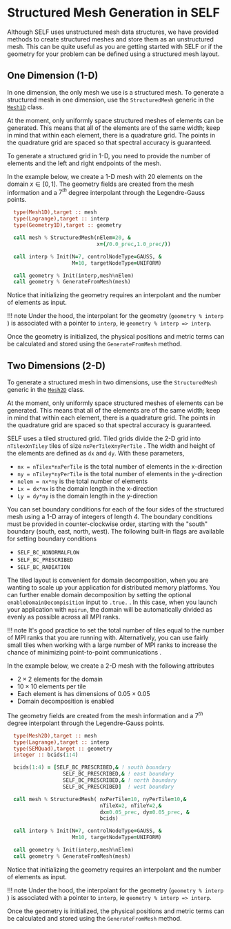 # Structured Mesh Generation in SELF


Although SELF uses unstructured mesh data structures, we have provided methods to create structured meshes and store them as an unstructured mesh. This can be quite useful as you are getting started with SELF or if the geometry for your problem can be defined using a structured mesh layout.


## One Dimension (1-D)
In one dimension, the only mesh we use is a structured mesh. To generate a structured mesh in one dimension, use the `StructuredMesh` generic in the [`Mesh1D`](../ford/type/mesh1d.html) class. 

At the moment, only uniformly space structured meshes of elements can be generated. This means that all of the elements are of the same width; keep in mind that within each element, there is a quadrature grid. The points in the quadrature grid are spaced so that spectral accuracy is guaranteed.

To generate a structured grid in 1-D, you need to provide the number of elements and the left and right endpoints of the mesh. 

In the example below, we create a 1-D mesh with 20 elements on the domain $x ∈ [0,1]$. The geometry fields are created from the mesh information and a $7^{th}$ degree interpolant through the Legendre-Gauss points. 


```fortran
  type(Mesh1D),target :: mesh
  type(Lagrange),target :: interp
  type(Geometry1D),target :: geometry

  call mesh % StructuredMesh(nElem=20, &
                             x=(/0.0_prec,1.0_prec/))

  call interp % Init(N=7, controlNodeType=GAUSS, &
                     M=10, targetNodeType=UNIFORM)

  call geometry % Init(interp,mesh%nElem)
  call geometry % GenerateFromMesh(mesh)

```

Notice that initializing the geometry requires an interpolant and the number of elements as input. 

!!! note
    Under the hood, the interpolant for the geometry (`geometry % interp` ) is associated with a pointer to `interp`, ie `geometry % interp => interp`.

Once the geometry is initialized, the physical positions and metric terms can be calculated and stored using the `GenerateFromMesh` method.

## Two Dimensions (2-D)
To generate a structured mesh in two dimensions, use the `StructuredMesh` generic in the [`Mesh2D`](../ford/type/mesh2d.html) class. 

At the moment, only uniformly space structured meshes of elements can be generated. This means that all of the elements are of the same width; keep in mind that within each element, there is a quadrature grid. The points in the quadrature grid are spaced so that spectral accuracy is guaranteed.

SELF uses a tiled structured grid. Tiled grids divide the 2-D grid into `nTilex`x`nTiley` tiles of size `nxPerTile`x`nyPerTile` . The width and height of the elements are defined as `dx` and `dy`. With these parameters,

* `nx = nTilex*nxPerTile` is the total number of elements in the x-direction
* `ny = nTiley*nyPerTile` is the total number of elements in the y-direction
* `nelem = nx*ny` is the total number of elements
* `Lx = dx*nx` is the domain length in the x-direction
* `Ly = dy*ny` is the domain length in the y-direction

You can set boundary conditions for each of the four sides of the structured mesh using a 1-D array of integers of length 4. The boundary conditions must be provided in counter-clockwise order, starting with the "south" boundary (south, east, north, west). The following built-in flags are available for setting boundary conditions

* `SELF_BC_NONORMALFLOW`
* `SELF_BC_PRESCRIBED`
* `SELF_BC_RADIATION`

The tiled layout is convenient for domain decomposition, when you are wanting to scale up your application for distributed memory platforms. You can further enable domain decomposition by setting the optional `enableDomainDecompisition` input to `.true.` . In this case, when you launch your application with `mpirun`, the domain will be automatically divided as evenly as possible across all MPI ranks.

!!! note
    It's good practice to set the total number of tiles equal to the number of MPI ranks that you are running with. Alternatively, you can use fairly small tiles when working with a large number of MPI ranks to increase the chance of minimizing point-to-point communications .

In the example below, we create a 2-D mesh with the following attributes

* $2 × 2$ elements for the domain
* $10 × 10$ elements per tile
* Each element is has dimensions of $0.05 × 0.05$
* Domain decomposition is enabled

The geometry fields are created from the mesh information and a $7^{th}$ degree interpolant through the Legendre-Gauss points. 


```fortran
  type(Mesh2D),target :: mesh
  type(Lagrange),target :: interp
  type(SEMQuad),target :: geometry
  integer :: bcids(1:4)

  bcids(1:4) = [SELF_BC_PRESCRIBED,& ! south boundary
                  SELF_BC_PRESCRIBED,& ! east boundary
                  SELF_BC_PRESCRIBED,& ! north boundary
                  SELF_BC_PRESCRIBED]  ! west boundary

  call mesh % StructuredMesh( nxPerTile=10, nyPerTile=10,&
                              nTileX=2, nTileY=2,&
                              dx=0.05_prec, dy=0.05_prec, &
                              bcids)

  call interp % Init(N=7, controlNodeType=GAUSS, &
                     M=10, targetNodeType=UNIFORM)

  call geometry % Init(interp,mesh%nElem)
  call geometry % GenerateFromMesh(mesh)

```

Notice that initializing the geometry requires an interpolant and the number of elements as input. 

!!! note
    Under the hood, the interpolant for the geometry (`geometry % interp` ) is associated with a pointer to `interp`, ie `geometry % interp => interp`.

Once the geometry is initialized, the physical positions and metric terms can be calculated and stored using the `GenerateFromMesh` method.
